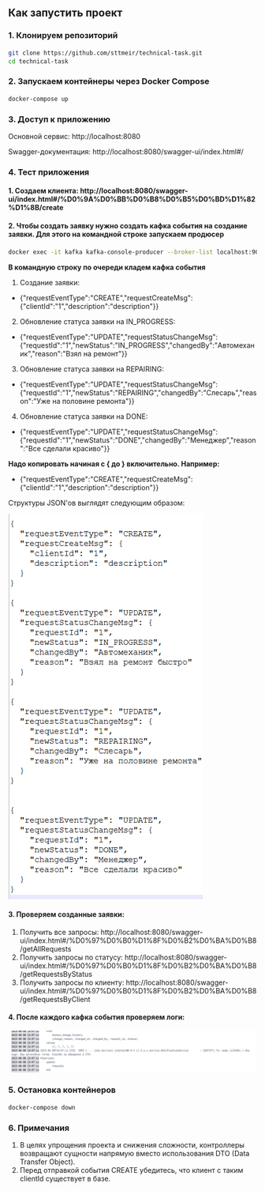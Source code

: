 ## Как запустить проект

### 1. Клонируем репозиторий

```bash
git clone https://github.com/sttmeir/technical-task.git
cd technical-task
```
### 2. Запускаем контейнеры через Docker Compose
```bash
docker-compose up
```

### 3. Доступ к приложению
Основной сервис: http://localhost:8080

Swagger-документация: http://localhost:8080/swagger-ui/index.html#/

### 4. Тест приложения
#### 1. Создаем клиента: http://localhost:8080/swagger-ui/index.html#/%D0%9A%D0%BB%D0%B8%D0%B5%D0%BD%D1%82%D1%8B/create
#### 2. Чтобы создать заявку нужно создать кафка события на создание заявки. Для этого на командной строке запускаем продюсер
```bash
docker exec -it kafka kafka-console-producer --broker-list localhost:9092 --topic request-events
```

**В командную строку по очереди кладем кафка события**
1. Создание заявки: 
* {"requestEventType":"CREATE","requestCreateMsg": {"clientId":"1","description":"description"}}
2. Обновление статуса заявки на IN_PROGRESS: 
* {"requestEventType":"UPDATE","requestStatusChangeMsg": {"requestId":"1","newStatus":"IN_PROGRESS","changedBy":"Автомеханик","reason":"Взял на ремонт"}}
3. Обновление статуса заявки на REPAIRING: 
* {"requestEventType":"UPDATE","requestStatusChangeMsg": {"requestId":"1","newStatus":"REPAIRING","changedBy":"Слесарь","reason":"Уже на половине ремонта"}}
4. Обновление статуса заявки на DONE: 
* {"requestEventType":"UPDATE","requestStatusChangeMsg": {"requestId":"1","newStatus":"DONE","changedBy":"Менеджер","reason":"Все сделали красиво"}}

**Надо копировать начиная с { до } включительно. Например:** 
* {"requestEventType":"CREATE","requestCreateMsg": {"clientId":"1","description":"description"}}

Структуры JSON'ов выглядят следующим образом:

![img.png](img.png)

#### 3. Проверяем созданные заявки: 
1. Получить все запросы: http://localhost:8080/swagger-ui/index.html#/%D0%97%D0%B0%D1%8F%D0%B2%D0%BA%D0%B8/getAllRequests
2. Получить запросы по статусу: http://localhost:8080/swagger-ui/index.html#/%D0%97%D0%B0%D1%8F%D0%B2%D0%BA%D0%B8/getRequestsByStatus
3. Получить запросы по клиенту: http://localhost:8080/swagger-ui/index.html#/%D0%97%D0%B0%D1%8F%D0%B2%D0%BA%D0%B8/getRequestsByClient

#### 4. После каждого кафка события проверяем логи:
![img_1.png](img_1.png)

### 5. Остановка контейнеров
```bash
docker-compose down
```
### 6. Примечания
1. В целях упрощения проекта и снижения сложности, контроллеры возвращают сущности напрямую вместо использования DTO (Data Transfer Object). 
2. Перед отправкой события CREATE убедитесь, что клиент с таким clientId существует в базе.
